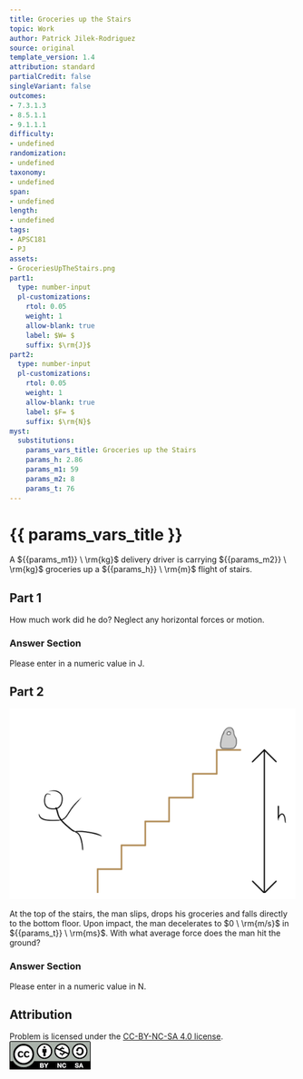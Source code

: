 ```yaml
---
title: Groceries up the Stairs
topic: Work
author: Patrick Jilek-Rodriguez
source: original
template_version: 1.4
attribution: standard
partialCredit: false
singleVariant: false
outcomes:
- 7.3.1.3
- 8.5.1.1
- 9.1.1.1
difficulty:
- undefined
randomization:
- undefined
taxonomy:
- undefined
span:
- undefined
length:
- undefined
tags:
- APSC181
- PJ
assets:
- GroceriesUpTheStairs.png
part1:
  type: number-input
  pl-customizations:
    rtol: 0.05
    weight: 1
    allow-blank: true
    label: $W= $
    suffix: $\rm{J}$
part2:
  type: number-input
  pl-customizations:
    rtol: 0.05
    weight: 1
    allow-blank: true
    label: $F= $
    suffix: $\rm{N}$
myst:
  substitutions:
    params_vars_title: Groceries up the Stairs
    params_h: 2.86
    params_m1: 59
    params_m2: 8
    params_t: 76
---
```

# {{ params_vars_title }}
A ${{params_m1}} \ \rm{kg}$ delivery driver is carrying ${{params_m2}} \ \rm{kg}$ groceries up a ${{params_h}} \ \rm{m}$ flight of stairs.

## Part 1

How much work did he do?
Neglect any horizontal forces or motion.

### Answer Section

Please enter in a numeric value in J.

## Part 2

<img src="GroceriesUpTheStairs.png" width=600 alt="A man falling down a flight of stairs of height h." >

At the top of the stairs, the man slips, drops his groceries and falls directly to the bottom floor.
Upon impact, the man decelerates to $0 \ \rm{m/s}$ in ${{params_t}} \ \rm{ms}$.
With what average force does the man hit the ground?

### Answer Section

Please enter in a numeric value in N.

## Attribution

Problem is licensed under the [CC-BY-NC-SA 4.0 license](https://creativecommons.org/licenses/by-nc-sa/4.0/).<br> ![The Creative Commons 4.0 license requiring attribution-BY, non-commercial-NC, and share-alike-SA license.](https://raw.githubusercontent.com/firasm/bits/master/by-nc-sa.png)